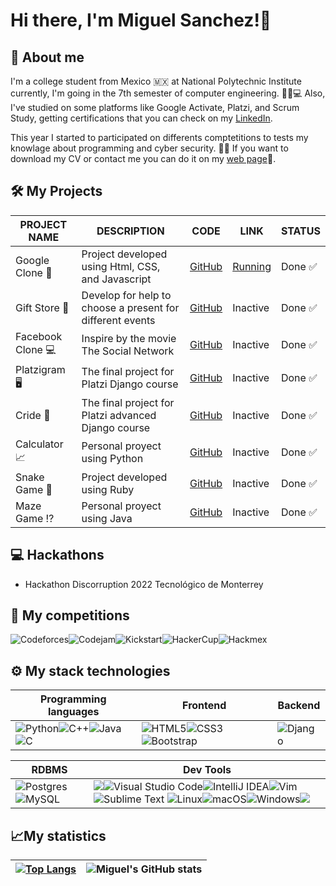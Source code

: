 # Hi there, I'm Miguel Sanchez!👋

## 👋 About me
I'm a college student from Mexico 🇲🇽 at National Polytechnic Institute currently, I'm going in the 7th semester of computer engineering. 🧑🏻💻
Also, I've studied on some platforms like Google Activate, Platzi, and Scrum Study, getting certifications that you can check on my [LinkedIn](https://www.linkedin.com/in/mkangelo/).

This year I started to participated on differents comptetitions to tests my knowlage about programming and cyber security. 👨‍💻 If you want to download my CV or contact me you can do it on my [web page](www.mkangelo.com)👀.
  
## 🛠 My Projects
|PROJECT NAME|DESCRIPTION|CODE|LINK|STATUS|
|---|---|---|---|---|
|Google Clone 🚀|Project developed using Html, CSS, and Javascript|[GitHub](https://github.com/MkAngelo/google-clone)|[Running](https://mkangelo.github.io/google-clone/)|Done ✅|
|Gift Store 🎁|Develop for help to choose a present for different events|[GitHub](https://github.com/MkAngelo/tienda-de-regalos)|Inactive|Done ✅|
|Facebook Clone 💻|Inspire by the movie The Social Network|[GitHub](https://github.com/MkAngelo/Facebook-Retro)|Inactive|Done ✅|
|Platzigram 🖥|The final project for Platzi Django course|[GitHub](https://github.com/MkAngelo/Platzigram)|Inactive|Done ✅|
|Cride 🚗|The final project for Platzi advanced Django course|[GitHub](https://github.com/MkAngelo/cride)|Inactive|Done ✅|
|Calculator 📈|Personal proyect using Python|[GitHub](https://github.com/MkAngelo/Calculadora)|Inactive|Done ✅|
|Snake Game 🐍|Project developed using Ruby|[GitHub](https://github.com/MkAngelo/snake-game)|Inactive|Done ✅|
|Maze Game ⁉|Personal proyect using Java|[GitHub](https://github.com/MkAngelo/laberinto-game)|Inactive|Done ✅|

  
## 💻 Hackathons
  - Hackathon Discorruption 2022 Tecnológico de Monterrey 
  
## 🥊 My competitions
![Codeforces](https://img.shields.io/badge/Codeforces-445f9d?style=for-the-badge&logo=Codeforces&logoColor=white)![Codejam](https://img.shields.io/badge/CodeJam-f8bc05?style=for-the-badge&logo=google&logoColor=white)![Kickstart](https://img.shields.io/badge/Kickstart-34a853?style=for-the-badge&logo=google&logoColor=white)![HackerCup](https://img.shields.io/badge/HackerCup-445f9d?style=for-the-badge&logo=Facebook&logoColor=white)![Hackmex](https://img.shields.io/badge/Hackmex-800040?style=for-the-badge&logo=IPN&logoColor=white)

## ⚙ My stack technologies
|Programming languages|Frontend|Backend|
|---|---|---|
|![Python](https://img.shields.io/badge/python-3670A0?style=for-the-badge&logo=python&logoColor=ffdd54)![C++](https://img.shields.io/badge/c++-%2300599C.svg?style=for-the-badge&logo=c%2B%2B&logoColor=white)![Java](https://img.shields.io/badge/java-%23ED8B00.svg?style=for-the-badge&logo=java&logoColor=white)![C](https://img.shields.io/badge/c-%2300599C.svg?style=for-the-badge&logo=c&logoColor=white) | ![HTML5](https://img.shields.io/badge/html5-%23E34F26.svg?style=for-the-badge&logo=html5&logoColor=white)![CSS3](https://img.shields.io/badge/css3-%231572B6.svg?style=for-the-badge&logo=css3&logoColor=white)![Bootstrap](https://img.shields.io/badge/bootstrap-%23563D7C.svg?style=for-the-badge&logo=bootstrap&logoColor=white)|![Django](https://img.shields.io/badge/django-%23092E20.svg?style=for-the-badge&logo=django&logoColor=white)|

|RDBMS|Dev Tools|
|---|---|
![Postgres](https://img.shields.io/badge/postgres-%23316192.svg?style=for-the-badge&logo=postgresql&logoColor=white)![MySQL](https://img.shields.io/badge/mysql-%2300f.svg?style=for-the-badge&logo=mysql&logoColor=white)|<img src="https://img.shields.io/badge/GIT-E44C30?style=for-the-badge&logo=git&logoColor=white"/>![Visual Studio Code](https://img.shields.io/badge/Visual%20Studio%20Code-0078d7.svg?style=for-the-badge&logo=visual-studio-code&logoColor=white)![IntelliJ IDEA](https://img.shields.io/badge/IntelliJIDEA-000000.svg?style=for-the-badge&logo=intellij-idea&logoColor=white)![Vim](https://img.shields.io/badge/VIM-%2311AB00.svg?style=for-the-badge&logo=vim&logoColor=white)![Sublime Text](https://img.shields.io/badge/sublime_text-%23575757.svg?style=for-the-badge&logo=sublime-text&logoColor=important) ![Linux](https://img.shields.io/badge/Linux-FCC624?style=for-the-badge&logo=linux&logoColor=black)![macOS](https://img.shields.io/badge/mac%20os-000000?style=for-the-badge&logo=macos&logoColor=F0F0F0)![Windows](https://img.shields.io/badge/Windows-0078D6?style=for-the-badge&logo=windows&logoColor=white)<img src="https://img.shields.io/badge/Docker-2CA5E0?style=for-the-badge&logo=docker&logoColor=white"/>|

## 📈My statistics
|[![Top Langs](https://github-readme-stats.vercel.app/api/top-langs/?username=mkangelo&show_icons=true&theme=city_lights)](https://github.com/mkangelo/github-readme-stats)|![Miguel's GitHub stats](https://github-readme-stats.vercel.app/api?username=mkangelo&show_icons=true&theme=city_lights)|
|---|---|
